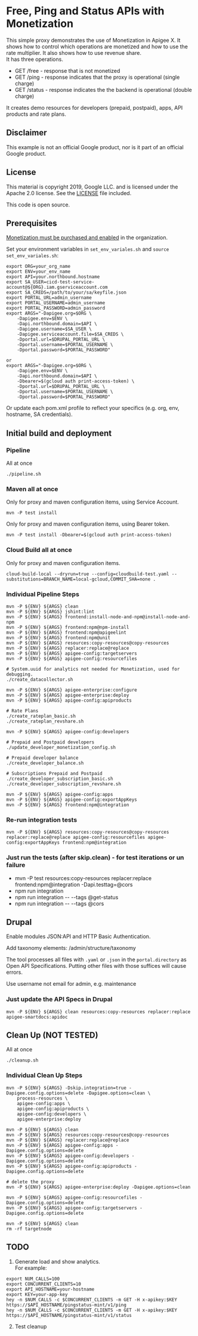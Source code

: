 # Free, Ping and Status APIs with Monetization

This simple proxy demonstrates the use of Monetization in Apigee X.
It shows how to control which operations are monetized and how to use the rate multiplier. It also shows how to use revenue share.\
It has three operations.
* GET /free - response that is not monetized
* GET /ping - response indicates that the proxy is operational (single charge)
* GET /status - response indicates the the backend is operational (double charge)

It creates demo resources for developers (prepaid, postpaid), apps, API products and rate plans.

## Disclaimer

This example is not an official Google product, nor is it part of an official Google product.

## License

This material is copyright 2019, Google LLC. and is licensed under the Apache 2.0 license.
See the [LICENSE](LICENSE) file included.

This code is open source.

## Prerequisites
[Monetization must be purchased and enabled](https://cloud.google.com/apigee/docs/api-platform/monetization/enable) in the organization.

Set your environment variables in `set_env_variales.sh` and `source set_env_variales.sh`:
```
export ORG=your_org_name
export ENV=your_env_name
export API=your.northbound.hostname
export SA_USER=cicd-test-service-account@${ORG}.iam.gserviceaccount.com
export SA_CREDS=/path/to/your/sa/keyfile.json
export PORTAL_URL=admin_username
export PORTAL_USERNAME=admin_username
export PORTAL_PASSWORD=admin_password
export ARGS="-Dapigee.org=$ORG \
    -Dapigee.env=$ENV \
    -Dapi.northbound.domain=$API \
    -Dapigee.username=$SA_USER \
    -Dapigee.serviceaccount.file=$SA_CREDS \
    -Dportal.url=$DRUPAL_PORTAL_URL \
    -Dportal.username=$PORTAL_USERNAME \
    -Dportal.password=$PORTAL_PASSWORD"

or
export ARGS="-Dapigee.org=$ORG \
    -Dapigee.env=$ENV \
    -Dapi.northbound.domain=$API \
    -Dbearer=$(gcloud auth print-access-token) \
    -Dportal.url=$DRUPAL_PORTAL_URL \
    -Dportal.username=$PORTAL_USERNAME \
    -Dportal.password=$PORTAL_PASSWORD"
```

Or update each pom.xml profile to reflect your specifics (e.g. org, env, hostname, SA credentials).

## Initial build and deployment
### Pipeline
All at once
```
./pipeline.sh
```

### Maven all at once
Only for proxy and maven configuration items, using Service Account.
```
mvn -P test install
```

Only for proxy and maven configuration items, using Bearer token.
```
mvn -P test install -Dbearer=$(gcloud auth print-access-token)
```

### Cloud Build all at once
Only for proxy and maven configuration items.
```
cloud-build-local --dryrun=true --config=cloudbuild-test.yaml --substitutions=BRANCH_NAME=local-gcloud,COMMIT_SHA=none .
```

### Individual Pipeline Steps
```
mvn -P ${ENV} ${ARGS} clean
mvn -P ${ENV} ${ARGS} jshint:lint
mvn -P ${ENV} ${ARGS} frontend:install-node-and-npm@install-node-and-npm
mvn -P ${ENV} ${ARGS} frontend:npm@npm-install
mvn -P ${ENV} ${ARGS} frontend:npm@apigeelint
mvn -P ${ENV} ${ARGS} frontend:npm@unit
mvn -P ${ENV} ${ARGS} resources:copy-resources@copy-resources
mvn -P ${ENV} ${ARGS} replacer:replace@replace
mvn -P ${ENV} ${ARGS} apigee-config:targetservers
mvn -P ${ENV} ${ARGS} apigee-config:resourcefiles

# System.uuid for analytics not needed for Monetization, used for debugging.
./create_datacollector.sh

mvn -P ${ENV} ${ARGS} apigee-enterprise:configure
mvn -P ${ENV} ${ARGS} apigee-enterprise:deploy
mvn -P ${ENV} ${ARGS} apigee-config:apiproducts

# Rate Plans
./create_rateplan_basic.sh
./create_rateplan_revshare.sh

mvn -P ${ENV} ${ARGS} apigee-config:developers

# Prepaid and Postpaid developers
./update_developer_monetization_config.sh

# Prepaid developer balance
./create_developer_balance.sh

# Subscriptions Prepaid and Postpaid
./create_developer_subscription_basic.sh
./create_developer_subscription_revshare.sh

mvn -P ${ENV} ${ARGS} apigee-config:apps
mvn -P ${ENV} ${ARGS} apigee-config:exportAppKeys
mvn -P ${ENV} ${ARGS} frontend:npm@integration
```

### Re-run integration tests
```
mvn -P ${ENV} ${ARGS} resources:copy-resources@copy-resources replacer:replace@replace apigee-config:resourcefiles apigee-config:exportAppKeys frontend:npm@integration
```

### Just run the tests (after skip.clean) - for test iterations or un failure
* mvn -P test resources:copy-resources replacer:replace frontend:npm@integration -Dapi.testtag=@cors
* npm run integration
* npm run integration -- --tags @get-status
* npm run integration -- --tags @cors


## Drupal
Enable modules JSON:API and HTTP Basic Authentication.

Add taxonomy elements: /admin/structure/taxonomy

The tool processes all files with `.yaml` or `.json` in the `portal.directory` as Open API Specifications. Putting other files with those suffices will cause errors.

Use username not email for admin, e.g. maintenance

### Just update the API Specs in Drupal
```
mvn -P ${ENV} ${ARGS} clean resources:copy-resources replacer:replace apigee-smartdocs:apidoc
```

## Clean Up (NOT TESTED)
All at once
```
./cleanup.sh
```

### Individual Clean Up Steps
```
mvn -P ${ENV} ${ARGS} -Dskip.integration=true -Dapigee.config.options=delete -Dapigee.options=clean \
    process-resources \
    apigee-config:apps \
    apigee-config:apiproducts \
    apigee-config:developers \
    apigee-enterprise:deploy

mvn -P ${ENV} ${ARGS} clean
mvn -P ${ENV} ${ARGS} resources:copy-resources@copy-resources
mvn -P ${ENV} ${ARGS} replacer:replace@replace
mvn -P ${ENV} ${ARGS} apigee-config:apps -Dapigee.config.options=delete
mvn -P ${ENV} ${ARGS} apigee-config:developers -Dapigee.config.options=delete
mvn -P ${ENV} ${ARGS} apigee-config:apiproducts -Dapigee.config.options=delete

# delete the proxy
mvn -P ${ENV} ${ARGS} apigee-enterprise:deploy -Dapigee.options=clean

mvn -P ${ENV} ${ARGS} apigee-config:resourcefiles -Dapigee.config.options=delete
mvn -P ${ENV} ${ARGS} apigee-config:targetservers -Dapigee.config.options=delete

mvn -P ${ENV} ${ARGS} clean
rm -rf targetnode
```
## TODO
1. Generate load and show analytics.\
For example:
```
export NUM_CALLS=100
export CONCURRENT_CLIENTS=10
export API_HOSTNAME=your-hostname
export KEY=your-app-key
hey -n $NUM_CALLS -c $CONCURRENT_CLIENTS -m GET -H x-apikey:$KEY https://$API_HOSTNAME/pingstatus-mint/v1/ping
hey -n $NUM_CALLS -c $CONCURRENT_CLIENTS -m GET -H x-apikey:$KEY https://$API_HOSTNAME/pingstatus-mint/v1/status
```
2. Test cleanup
